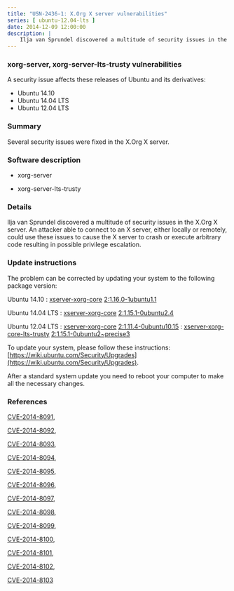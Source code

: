 ```yaml
---
title: "USN-2436-1: X.Org X server vulnerabilities"
series: [ ubuntu-12.04-lts ]
date: 2014-12-09 12:00:00
description: |
    Ilja van Sprundel discovered a multitude of security issues in the X.Org X server. An attacker able to connect to an X server, either locally or remotely, could use these issues to cause the X server to crash or execute arbitrary code resulting in possible privilege escalation. 
--- 
```

 
### xorg-server, xorg-server-lts-trusty vulnerabilities

A security issue affects these releases of Ubuntu and its derivatives:

* Ubuntu 14.10
* Ubuntu 14.04 LTS
* Ubuntu 12.04 LTS

### Summary

Several security issues were fixed in the X.Org X server. 

### Software description

* xorg-server 

* xorg-server-lts-trusty 

### Details

Ilja van Sprundel discovered a multitude of security issues in the X.Org X server. An attacker able to connect to an X server, either locally or remotely, could use these issues to cause the X server to crash or execute arbitrary code resulting in possible privilege escalation. 

### Update instructions

The problem can be corrected by updating your system to the following package version:

Ubuntu 14.10
 : [xserver-xorg-core](https://launchpad.net/ubuntu/+source/xorg-server) <span> [2:1.16.0-1ubuntu1.1](https://launchpad.net/ubuntu/+source/xorg-server/2:1.16.0-1ubuntu1.1) </span> 

Ubuntu 14.04 LTS
 : [xserver-xorg-core](https://launchpad.net/ubuntu/+source/xorg-server) <span> [2:1.15.1-0ubuntu2.4](https://launchpad.net/ubuntu/+source/xorg-server/2:1.15.1-0ubuntu2.4) </span> 

Ubuntu 12.04 LTS
 : [xserver-xorg-core](https://launchpad.net/ubuntu/+source/xorg-server) <span> [2:1.11.4-0ubuntu10.15](https://launchpad.net/ubuntu/+source/xorg-server/2:1.11.4-0ubuntu10.15) </span> 
 : [xserver-xorg-core-lts-trusty](https://launchpad.net/ubuntu/+source/xorg-server-lts-trusty) <span> [2:1.15.1-0ubuntu2~precise3](https://launchpad.net/ubuntu/+source/xorg-server-lts-trusty/2:1.15.1-0ubuntu2~precise3) </span> 

To update your system, please follow these instructions: [https://wiki.ubuntu.com/Security/Upgrades](https://wiki.ubuntu.com/Security/Upgrades).

After a standard system update you need to reboot your computer to make all the necessary changes. 

### References

 [CVE-2014-8091](http://people.ubuntu.com/~ubuntu-security/cve/CVE-2014-8091), 

 [CVE-2014-8092](http://people.ubuntu.com/~ubuntu-security/cve/CVE-2014-8092), 

 [CVE-2014-8093](http://people.ubuntu.com/~ubuntu-security/cve/CVE-2014-8093), 

 [CVE-2014-8094](http://people.ubuntu.com/~ubuntu-security/cve/CVE-2014-8094), 

 [CVE-2014-8095](http://people.ubuntu.com/~ubuntu-security/cve/CVE-2014-8095), 

 [CVE-2014-8096](http://people.ubuntu.com/~ubuntu-security/cve/CVE-2014-8096), 

 [CVE-2014-8097](http://people.ubuntu.com/~ubuntu-security/cve/CVE-2014-8097), 

 [CVE-2014-8098](http://people.ubuntu.com/~ubuntu-security/cve/CVE-2014-8098), 

 [CVE-2014-8099](http://people.ubuntu.com/~ubuntu-security/cve/CVE-2014-8099), 

 [CVE-2014-8100](http://people.ubuntu.com/~ubuntu-security/cve/CVE-2014-8100), 

 [CVE-2014-8101](http://people.ubuntu.com/~ubuntu-security/cve/CVE-2014-8101), 

 [CVE-2014-8102](http://people.ubuntu.com/~ubuntu-security/cve/CVE-2014-8102), 

 [CVE-2014-8103](http://people.ubuntu.com/~ubuntu-security/cve/CVE-2014-8103)
 
